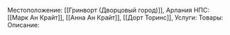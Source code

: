 Местоположение: [[Гринворт (Дворцовый город)]], Арлания
НПС: [[Марк Ан Крайт]], [[Анна Ан Крайт]], [[Дорт Торинс]], 
Услуги: 
Товары:
Описание:
